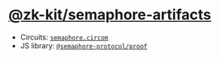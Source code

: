 # [@zk-kit/semaphore-artifacts](https://www.npmjs.com/package/@zk-kit/semaphore-artifacts)

* Circuits: [`semaphore.circom`](https://github.com/semaphore-protocol/semaphore/blob/main/packages/circuits/src/semaphore.circom)
* JS library: [`@semaphore-protocol/proof`](https://github.com/semaphore-protocol/semaphore/tree/main/packages/proof)
